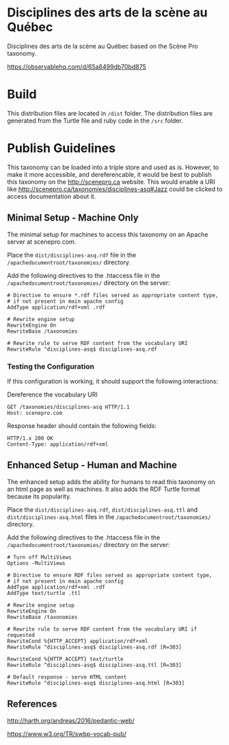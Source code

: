 # Disciplines des arts de la scène au Québec
Disciplines des arts de la scène au Québec based on the Scène Pro taxonomy.

https://observablehq.com/d/65a8499db70bd875


# Build
This distribution files are located in `/dist` folder. The distribution files are generated from the Turtle file and ruby code in the `/src` folder.

# Publish Guidelines
This taxonomy can be loaded into a triple store and used as is. However, to make it more accessible, and dereferencable, it would be best to publish this taxonomy on the http://scenepro.ca website. This would enable a URI like http://scenepro.ca/taxonomies/disciplines-asq#Jazz could be clicked to access documentation about it.


## Minimal Setup - Machine Only

The minimal setup for machines to access this taxonomy on an Apache server at scenepro.com.

Place the `dist/disciplines-asq.rdf` file in the `/apachedocumentroot/taxonomies/` directory.

Add the following directives to the .htaccess file in the `/apachedocumentroot/taxonomies/` directory on the server:

```
# Directive to ensure *.rdf files served as appropriate content type,
# if not present in main apache config
AddType application/rdf+xml .rdf

# Rewrite engine setup
RewriteEngine On
RewriteBase /taxonomies

# Rewrite rule to serve RDF content from the vocabulary URI
RewriteRule ^disciplines-asq$ disciplines-asq.rdf
```

### Testing the Configuration

If this configuration is working, it should support the following interactions:

Dereference the vocabulary URI

```
GET /taxonomies/disciplines-asq HTTP/1.1
Host: scenepro.com
```
Response header should contain the following fields:
```
HTTP/1.x 200 OK
Content-Type: application/rdf+xml
```

## Enhanced Setup - Human and Machine

The enhanced setup adds the ability for humans to read this taxonomy on an html page as well as machines. It also adds the RDF Turtle format because its popularity.

Place the `dist/disciplines-asq.rdf`, `dist/disciplines-asq.ttl` and `dist/disciplines-asq.html` files in the `/apachedocumentroot/taxonomies/` directory.

Add the following directives to the .htaccess file in the `/apachedocumentroot/taxonomies/` directory on the server:

```
# Turn off MultiViews
Options -MultiViews

# Directive to ensure RDF files served as appropriate content type,
# if not present in main apache config
AddType application/rdf+xml .rdf
AddType text/turtle .ttl

# Rewrite engine setup
RewriteEngine On
RewriteBase /taxonomies

# Rewrite rule to serve RDF content from the vocabulary URI if requested
RewriteCond %{HTTP_ACCEPT} application/rdf+xml
RewriteRule ^disciplines-asq$ disciplines-asq.rdf [R=303]

RewriteCond %{HTTP_ACCEPT} text/turtle
RewriteRule ^disciplines-asq$ disciplines-asq.ttl [R=303]

# Default response - serve HTML content
RewriteRule ^disciplines-asq$ disciplines-asq.html [R=303]
```


## References

http://harth.org/andreas/2016/pedantic-web/

https://www.w3.org/TR/swbp-vocab-pub/
